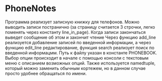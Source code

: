 # PhoneNotes
Программа реализует записную книжку для телефонов. Можно выводить записи постранично (за страницу считается 3 строчки, легко поменять через константу line_in_page). Когда записи закончаться выведет сообщение об этом и закончит чтение
Через функцию add_line реализуется добавление записей по введенной информации, а через функцию edit_line редактирование, функция search реализует поиск по введенной информацмм.
Путь к файлу указан в константе PHONEBOOK. Выбор опции происходит в начале с помощью консоли с текстовым меню с описанием возможных опций.
Также используется namedtuple, который можно заменить обычным кортежем, но в данном случае просто удобнее обращаться по имени. 
